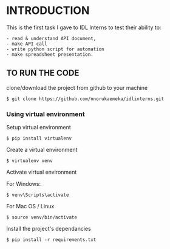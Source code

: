# INTRODUCTION
This is the first task I gave to IDL Interns to test their ability to:

    - read & understand API document,
    - make API call
    - write python script for automation
    - make spreadsheet presentation.

## TO RUN THE CODE

clone/download the project from github to your machine

    $ git clone https://github.com/nnorukaemeka/idlinterns.git

### Using virtual environment
Setup virtual environment

    $ pip install virtualenv

Create a virtual environment

    $ virtualenv venv

Activate virtual environment

For Windows:

    $ venv\Scripts\activate
    
For Mac OS / Linux

    $ source venv/bin/activate

Install the project's dependancies

    $ pip install -r requirements.txt           